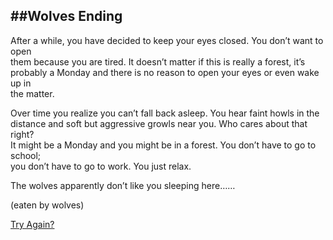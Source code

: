 ##Wolves Ending
---
After a while, you have decided to keep your eyes closed. You don’t want to open  
them because you are tired. It doesn’t matter if this is really a forest, it’s   
probably a Monday and there is no reason to open your eyes or even wake up in   
the matter. 

Over time you realize you can’t fall back asleep. You hear faint howls in the   
distance and soft but aggressive growls near you. Who cares about that right?   
It might be a Monday and you might be in a forest. You don’t have to go to school;   
you don’t have to go to work. You just relax.

The wolves apparently don’t like you sleeping here……

(eaten by wolves)


[Try Again?](start.md)